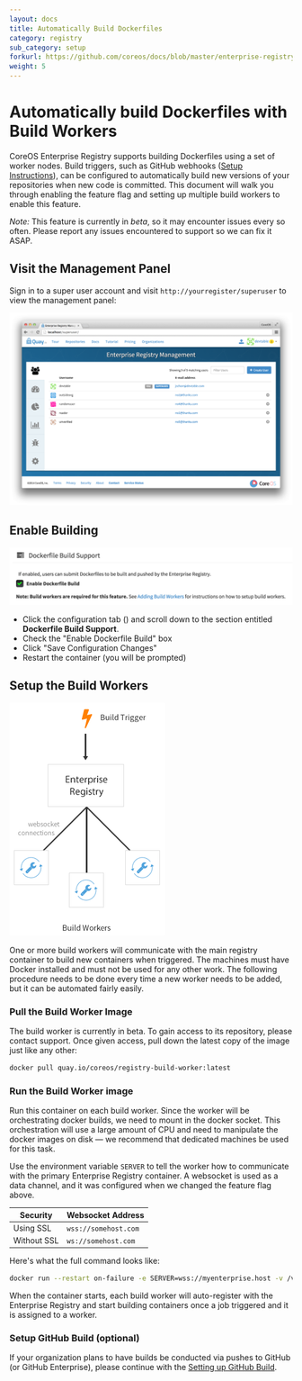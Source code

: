 ```yaml
---
layout: docs
title: Automatically Build Dockerfiles
category: registry
sub_category: setup
forkurl: https://github.com/coreos/docs/blob/master/enterprise-registry/build-support/index.md
weight: 5
---
```


# Automatically build Dockerfiles with Build Workers

CoreOS Enterprise Registry supports building Dockerfiles using a set of worker nodes. Build triggers, such as GitHub webhooks ([Setup Instructions]({{site.baseurl}}/docs/enterprise-registry/github-build)), can be configured to automatically build new versions of your repositories when new code is committed. This document will walk you through enabling the feature flag and setting up multiple build workers to enable this feature.

*Note:* This feature is currently in *beta*, so it may encounter issues every so often. Please report
any issues encountered to support so we can fix it ASAP.

## Visit the Management Panel

Sign in to a super user account and visit `http://yourregister/superuser` to view the management panel:

<img src="superuser.png" class="img-center" alt="Enterprise Registry Management Panel"/>

## Enable Building

<img src="enable-build.png" class="img-center" alt="Enable Dockerfile Build"/>

- Click the configuration tab (<span class="fa fa-gear"></span>) and scroll down to the section entitled <strong> Dockerfile Build Support</strong>.
- Check the "Enable Dockerfile Build" box
- Click "Save Configuration Changes"
- Restart the container (you will be prompted)

## Setup the Build Workers

<img src="workers.png" class="img-center" alt="Enterprise Registry Build Workers"/>

One or more build workers will communicate with the main registry container to build new containers when triggered. The machines must have Docker installed and must not be used for any other work. The following procedure needs to be done every time a new worker needs to be
added, but it can be automated fairly easily.

### Pull the Build Worker Image

The build worker is currently in beta. To gain access to its repository, please contact support.
Once given access, pull down the latest copy of the image just like any other:

```sh
docker pull quay.io/coreos/registry-build-worker:latest
```

### Run the Build Worker image

Run this container on each build worker. Since the worker will be orchestrating docker builds, we need to mount in the docker socket. This orchestration will use a large amount of CPU and need to manipulate the docker images on disk &mdash; we recommend that dedicated machines be used for this task.

Use the environment variable `SERVER` to tell the worker how to communicate with the primary Enterprise Registry container. A websocket is used as a data channel, and it was configured when we changed the feature flag above.

| Security | Websocket Address |
|----------|-------------------|
| Using SSL | ```wss://somehost.com``` |
| Without SSL | ```ws://somehost.com``` |

Here's what the full command looks like:

```sh
docker run --restart on-failure -e SERVER=wss://myenterprise.host -v /var/run/docker.sock:/var/run/docker.sock quay.io/coreos/registry-build-worker:latest
```

When the container starts, each build worker will auto-register with the Enterprise Registry and start building containers once a job triggered and it is assigned to a worker.

### Setup GitHub Build (optional)

If your organization plans to have builds be conducted via pushes to GitHub (or GitHub Enterprise), please continue
with the <a href="../github-build/">Setting up GitHub Build</a>.

